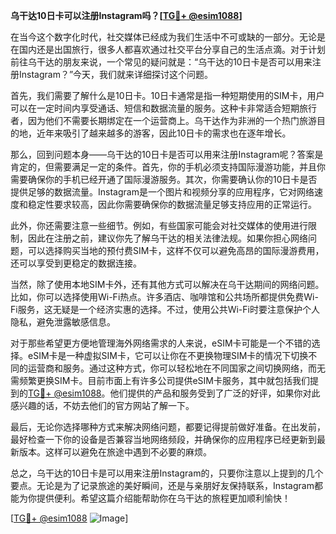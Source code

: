 **乌干达10日卡可以注册Instagram吗？[[TG💪+ @esim1088](https://t.me/s/esim1088)]**

在当今这个数字化时代，社交媒体已经成为我们生活中不可或缺的一部分。无论是在国内还是出国旅行，很多人都喜欢通过社交平台分享自己的生活点滴。对于计划前往乌干达的朋友来说，一个常见的疑问就是：“乌干达的10日卡是否可以用来注册Instagram？”今天，我们就来详细探讨这个问题。

首先，我们需要了解什么是10日卡。10日卡通常是指一种短期使用的SIM卡，用户可以在一定时间内享受通话、短信和数据流量的服务。这种卡非常适合短期旅行者，因为他们不需要长期绑定在一个运营商上。乌干达作为非洲的一个热门旅游目的地，近年来吸引了越来越多的游客，因此10日卡的需求也在逐年增长。

那么，回到问题本身——乌干达的10日卡是否可以用来注册Instagram呢？答案是肯定的，但需要满足一定的条件。首先，你的手机必须支持国际漫游功能，并且你需要确保你的手机已经开通了国际漫游服务。其次，你需要确认你的10日卡是否提供足够的数据流量。Instagram是一个图片和视频分享的应用程序，它对网络速度和稳定性要求较高，因此你需要确保你的数据流量足够支持应用的正常运行。

此外，你还需要注意一些细节。例如，有些国家可能会对社交媒体的使用进行限制，因此在注册之前，建议你先了解乌干达的相关法律法规。如果你担心网络问题，可以选择购买当地的预付费SIM卡，这样不仅可以避免高昂的国际漫游费用，还可以享受到更稳定的数据连接。

当然，除了使用本地SIM卡外，还有其他方式可以解决在乌干达期间的网络问题。比如，你可以选择使用Wi-Fi热点。许多酒店、咖啡馆和公共场所都提供免费Wi-Fi服务，这无疑是一个经济实惠的选择。不过，使用公共Wi-Fi时要注意保护个人隐私，避免泄露敏感信息。

对于那些希望更方便地管理海外网络需求的人来说，eSIM卡可能是一个不错的选择。eSIM卡是一种虚拟SIM卡，它可以让你在不更换物理SIM卡的情况下切换不同的运营商和服务。通过这种方式，你可以轻松地在不同国家之间切换网络，而无需频繁更换SIM卡。目前市面上有许多公司提供eSIM卡服务，其中就包括我们提到的[TG💪+ @esim1088](https://t.me/s/esim1088)。他们提供的产品和服务受到了广泛的好评，如果你对此感兴趣的话，不妨去他们的官方网站了解一下。

最后，无论你选择哪种方式来解决网络问题，都要记得提前做好准备。在出发前，最好检查一下你的设备是否兼容当地网络频段，并确保你的应用程序已经更新到最新版本。这样可以避免在旅途中遇到不必要的麻烦。

总之，乌干达的10日卡是可以用来注册Instagram的，只要你注意以上提到的几个要点。无论是为了记录旅途的美好瞬间，还是与亲朋好友保持联系，Instagram都能为你提供便利。希望这篇介绍能帮助你在乌干达的旅程更加顺利愉快！

[[TG💪+ @esim1088](https://t.me/s/esim1088) ![Image](https://i.postimg.cc/4NQfJmqS/Snipaste-2025-05-13-00-14-12.png)]